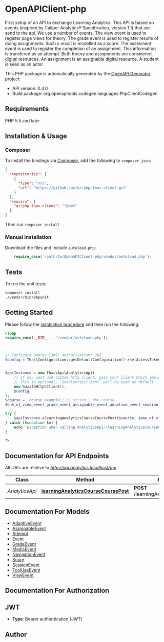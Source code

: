 # OpenAPIClient-php

First setup of an API to exchange Learning Analytics. This API is based on events (inspired by Caliper Analytics® Specification, version 1.1) that are send to the api. We use a number of events.  The view event is used to register page views for theory.  The grade event is used to register results of doing assignments. Such a result is modelled as a score.  The assesment event is used to register the completion of an assignment. This information is transfered as an attempt.  Both theory and assignments are considered digital resources. An assignment is an assignable digital resource.  A student is seen as an actor.

This PHP package is automatically generated by the [OpenAPI Generator](https://openapi-generator.tech) project:

- API version: 0.4.0
- Build package: org.openapitools.codegen.languages.PhpClientCodegen

## Requirements

PHP 5.5 and later

## Installation & Usage

### Composer

To install the bindings via [Composer](http://getcomposer.org/), add the following to `composer.json`:

```json
{
  "repositories": [
    {
      "type": "vcs",
      "url": "https://github.com/qr/php-thas-client.git"
    }
  ],
  "require": {
    "qr/php-thas-client": "*@dev"
  }
}
```

Then run `composer install`

### Manual Installation

Download the files and include `autoload.php`:

```php
    require_once('/path/to/OpenAPIClient-php/vendor/autoload.php');
```

## Tests

To run the unit tests:

```bash
composer install
./vendor/bin/phpunit
```

## Getting Started

Please follow the [installation procedure](#installation--usage) and then run the following:

```php
<?php
require_once(__DIR__ . '/vendor/autoload.php');



// Configure Bearer (JWT) authorization: JWT
$config = Thas\Configuration::getDefaultConfiguration()->setAccessToken('YOUR_ACCESS_TOKEN');


$apiInstance = new Thas\Api\AnalyticsApi(
    // If you want use custom http client, pass your client which implements `GuzzleHttp\ClientInterface`.
    // This is optional, `GuzzleHttp\Client` will be used as default.
    new GuzzleHttp\Client(),
    $config
);
$course = 'course_example'; // string | the course
$one_of_view_event_grade_event_assignable_event_adaptive_event_session_event_navigation_event_tool_use_event_media_event = array(new \Thas\Model\array()); // OneOfViewEventGradeEventAssignableEventAdaptiveEventSessionEventNavigationEventToolUseEventMediaEvent[] | 

try {
    $apiInstance->learningAnalyticsCourseCoursePost($course, $one_of_view_event_grade_event_assignable_event_adaptive_event_session_event_navigation_event_tool_use_event_media_event);
} catch (Exception $e) {
    echo 'Exception when calling AnalyticsApi->learningAnalyticsCourseCoursePost: ', $e->getMessage(), PHP_EOL;
}

?>
```

## Documentation for API Endpoints

All URIs are relative to *http://api.analytics.localhost/api*

Class | Method | HTTP request | Description
------------ | ------------- | ------------- | -------------
*AnalyticsApi* | [**learningAnalyticsCourseCoursePost**](docs/Api/AnalyticsApi.md#learninganalyticscoursecoursepost) | **POST** /learningAnalytics/course/{course} | 


## Documentation For Models

 - [AdaptiveEvent](docs/Model/AdaptiveEvent.md)
 - [AssignableEvent](docs/Model/AssignableEvent.md)
 - [Attempt](docs/Model/Attempt.md)
 - [Event](docs/Model/Event.md)
 - [GradeEvent](docs/Model/GradeEvent.md)
 - [MediaEvent](docs/Model/MediaEvent.md)
 - [NavigationEvent](docs/Model/NavigationEvent.md)
 - [Score](docs/Model/Score.md)
 - [SessionEvent](docs/Model/SessionEvent.md)
 - [ToolUseEvent](docs/Model/ToolUseEvent.md)
 - [ViewEvent](docs/Model/ViewEvent.md)


## Documentation For Authorization



## JWT


- **Type**: Bearer authentication (JWT)


## Author




